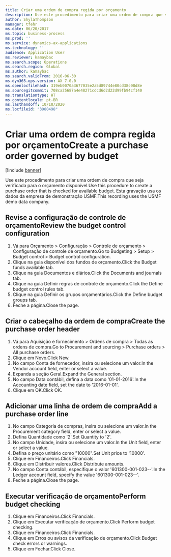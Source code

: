 ```yaml
---
title: Criar uma ordem de compra regida por orçamento
description: Use este procedimento para criar uma ordem de compra que seja verificada para o orçamento disponível.
author: ShylaThompson
manager: tfehr
ms.date: 06/20/2017
ms.topic: business-process
ms.prod: ''
ms.service: dynamics-ax-applications
ms.technology: ''
audience: Application User
ms.reviewer: kamaybac
ms.search.scope: Operations
ms.search.region: Global
ms.author: kamaybac
ms.search.validFrom: 2016-06-30
ms.dyn365.ops.version: AX 7.0.0
ms.openlocfilehash: 319eb0070a3677035e2a5d89744e80cd38c08d8e
ms.sourcegitcommit: 708ca25687a4e48271cdcd6d2d22d99fb94cf140
ms.translationtype: HT
ms.contentlocale: pt-BR
ms.lasthandoff: 10/10/2020
ms.locfileid: "3980498"
---
```

# <a name="create-a-purchase-order-governed-by-budget"></a><span data-ttu-id="eb1d3-103">Criar uma ordem de compra regida por orçamento</span><span class="sxs-lookup"><span data-stu-id="eb1d3-103">Create a purchase order governed by budget</span></span>

[!include [banner](../../includes/banner.md)]

<span data-ttu-id="eb1d3-104">Use este procedimento para criar uma ordem de compra que seja verificada para o orçamento disponível.</span><span class="sxs-lookup"><span data-stu-id="eb1d3-104">Use this procedure to create a purchase order that is checked for available budget.</span></span> <span data-ttu-id="eb1d3-105">Esta gravação usa os dados da empresa de demonstração USMF.</span><span class="sxs-lookup"><span data-stu-id="eb1d3-105">This recording uses the USMF demo data company.</span></span>


## <a name="review-the-budget-control-configuration"></a><span data-ttu-id="eb1d3-106">Revise a configuração de controle de orçamento</span><span class="sxs-lookup"><span data-stu-id="eb1d3-106">Review the budget control configuration</span></span>
1. <span data-ttu-id="eb1d3-107">Vá para Orçamento > Configuração > Controle de orçamento > Configuração de controle de orçamento.</span><span class="sxs-lookup"><span data-stu-id="eb1d3-107">Go to Budgeting > Setup > Budget control > Budget control configuration.</span></span>
2. <span data-ttu-id="eb1d3-108">Clique na guia disponível dos fundos de orçamento.</span><span class="sxs-lookup"><span data-stu-id="eb1d3-108">Click the Budget funds available tab.</span></span>
3. <span data-ttu-id="eb1d3-109">Clique na guia Documentos e diários.</span><span class="sxs-lookup"><span data-stu-id="eb1d3-109">Click the Documents and journals tab.</span></span>
4. <span data-ttu-id="eb1d3-110">Clique na guia Definir regras de controle de orçamento.</span><span class="sxs-lookup"><span data-stu-id="eb1d3-110">Click the Define budget control rules tab.</span></span>
5. <span data-ttu-id="eb1d3-111">Clique na guia Definir os grupos orçamentários.</span><span class="sxs-lookup"><span data-stu-id="eb1d3-111">Click the Define budget groups tab.</span></span>
6. <span data-ttu-id="eb1d3-112">Feche a página.</span><span class="sxs-lookup"><span data-stu-id="eb1d3-112">Close the page.</span></span>

## <a name="create-the-purchase-order-header"></a><span data-ttu-id="eb1d3-113">Criar o cabeçalho da ordem de compra</span><span class="sxs-lookup"><span data-stu-id="eb1d3-113">Create the purchase order header</span></span>
1. <span data-ttu-id="eb1d3-114">Vá para Aquisição e fornecimento > Ordens de compra > Todas as ordens de compra.</span><span class="sxs-lookup"><span data-stu-id="eb1d3-114">Go to Procurement and sourcing > Purchase orders > All purchase orders.</span></span>
2. <span data-ttu-id="eb1d3-115">Clique em Novo.</span><span class="sxs-lookup"><span data-stu-id="eb1d3-115">Click New.</span></span>
3. <span data-ttu-id="eb1d3-116">No campo Conta de fornecedor, insira ou selecione um valor.</span><span class="sxs-lookup"><span data-stu-id="eb1d3-116">In the Vendor account field, enter or select a value.</span></span>
4. <span data-ttu-id="eb1d3-117">Expanda a seção Geral.</span><span class="sxs-lookup"><span data-stu-id="eb1d3-117">Expand the General section.</span></span>
5. <span data-ttu-id="eb1d3-118">No campo Data contábil, defina a data como '01-01-2016'.</span><span class="sxs-lookup"><span data-stu-id="eb1d3-118">In the Accounting date field, set the date to '2016-01-01'.</span></span>
6. <span data-ttu-id="eb1d3-119">Clique em OK.</span><span class="sxs-lookup"><span data-stu-id="eb1d3-119">Click OK.</span></span>

## <a name="add-a-purchase-order-line"></a><span data-ttu-id="eb1d3-120">Adicionar uma linha de ordem de compra</span><span class="sxs-lookup"><span data-stu-id="eb1d3-120">Add a purchase order line</span></span>
1. <span data-ttu-id="eb1d3-121">No campo Categoria de compras, insira ou selecione um valor.</span><span class="sxs-lookup"><span data-stu-id="eb1d3-121">In the Procurement category field, enter or select a value.</span></span>
2. <span data-ttu-id="eb1d3-122">Defina Quantidade como '2'.</span><span class="sxs-lookup"><span data-stu-id="eb1d3-122">Set Quantity to '2'.</span></span>
3. <span data-ttu-id="eb1d3-123">No campo Unidade, insira ou selecione um valor.</span><span class="sxs-lookup"><span data-stu-id="eb1d3-123">In the Unit field, enter or select a value.</span></span>
4. <span data-ttu-id="eb1d3-124">Defina o preço unitário como "10000".</span><span class="sxs-lookup"><span data-stu-id="eb1d3-124">Set Unit price to '10000'.</span></span>
5. <span data-ttu-id="eb1d3-125">Clique em Financeiros.</span><span class="sxs-lookup"><span data-stu-id="eb1d3-125">Click Financials.</span></span>
6. <span data-ttu-id="eb1d3-126">Clique em Distribuir valores.</span><span class="sxs-lookup"><span data-stu-id="eb1d3-126">Click Distribute amounts.</span></span>
7. <span data-ttu-id="eb1d3-127">No campo Conta contábil, especifique o valor '601300-001-023--'.</span><span class="sxs-lookup"><span data-stu-id="eb1d3-127">In the Ledger account field, specify the value '601300-001-023--'.</span></span>
8. <span data-ttu-id="eb1d3-128">Feche a página.</span><span class="sxs-lookup"><span data-stu-id="eb1d3-128">Close the page.</span></span>

## <a name="perform-budget-checking"></a><span data-ttu-id="eb1d3-129">Executar verificação de orçamento</span><span class="sxs-lookup"><span data-stu-id="eb1d3-129">Perform budget checking</span></span>
1. <span data-ttu-id="eb1d3-130">Clique em Financeiros.</span><span class="sxs-lookup"><span data-stu-id="eb1d3-130">Click Financials.</span></span>
2. <span data-ttu-id="eb1d3-131">Clique em Executar verificação de orçamento.</span><span class="sxs-lookup"><span data-stu-id="eb1d3-131">Click Perform budget checking.</span></span>
3. <span data-ttu-id="eb1d3-132">Clique em Financeiros.</span><span class="sxs-lookup"><span data-stu-id="eb1d3-132">Click Financials.</span></span>
4. <span data-ttu-id="eb1d3-133">Clique em Erros ou avisos da verificação de orçamento.</span><span class="sxs-lookup"><span data-stu-id="eb1d3-133">Click Budget check errors or warnings.</span></span>
5. <span data-ttu-id="eb1d3-134">Clique em Fechar.</span><span class="sxs-lookup"><span data-stu-id="eb1d3-134">Click Close.</span></span>

